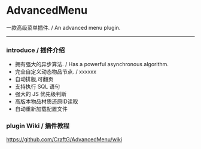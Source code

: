 # AdvancedMenu
一款高级菜单插件. / An advanced menu plugin.

---
### introduce / 插件介绍

+ 拥有强大的异步算法. / Has a powerful asynchronous algorithm.
+ 完全自定义动态物品节点. / xxxxxx
+ 自动排版,可翻页
+ 支持执行 SQL 语句
+ 强大的 JS 优先级判断
+ 高版本物品材质还原ID读取
+ 自动重新加载配置文件

### plugin Wiki / 插件教程

https://github.com/CraftG/AdvancedMenu/wiki
